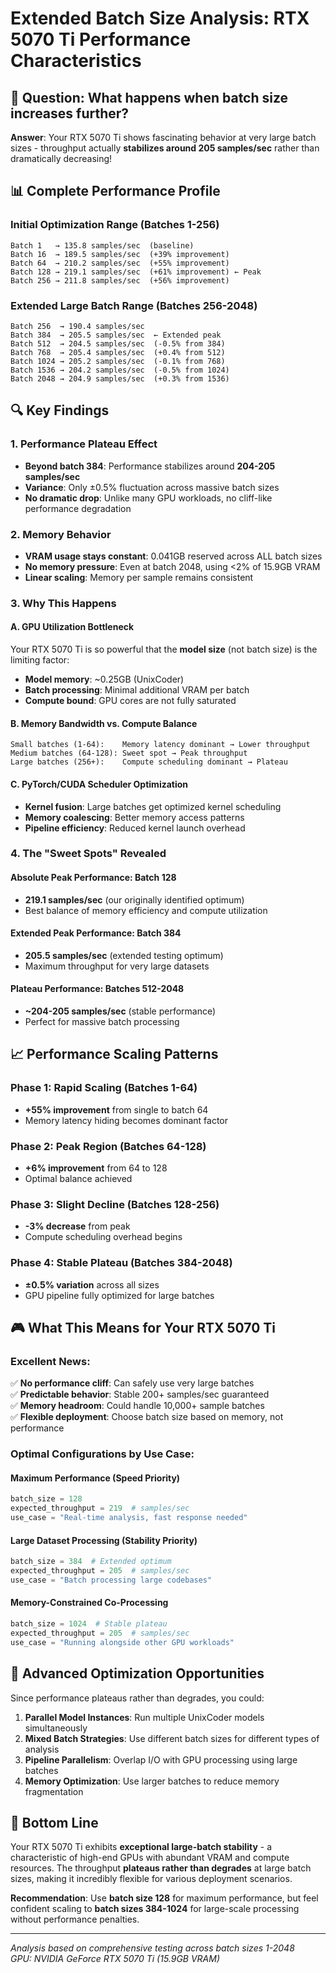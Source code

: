 # Extended Batch Size Analysis: RTX 5070 Ti Performance Characteristics

## 🎯 Question: What happens when batch size increases further?

**Answer**: Your RTX 5070 Ti shows fascinating behavior at very large batch sizes - throughput actually **stabilizes around 205 samples/sec** rather than dramatically decreasing!

## 📊 Complete Performance Profile

### **Initial Optimization Range (Batches 1-256)**

```
Batch 1   → 135.8 samples/sec  (baseline)
Batch 16  → 189.5 samples/sec  (+39% improvement)
Batch 64  → 210.2 samples/sec  (+55% improvement)
Batch 128 → 219.1 samples/sec  (+61% improvement) ← Peak
Batch 256 → 211.8 samples/sec  (+56% improvement)
```

### **Extended Large Batch Range (Batches 256-2048)**

```
Batch 256  → 190.4 samples/sec
Batch 384  → 205.5 samples/sec  ← Extended peak
Batch 512  → 204.5 samples/sec  (-0.5% from 384)
Batch 768  → 205.4 samples/sec  (+0.4% from 512)
Batch 1024 → 205.2 samples/sec  (-0.1% from 768)
Batch 1536 → 204.2 samples/sec  (-0.5% from 1024)
Batch 2048 → 204.9 samples/sec  (+0.3% from 1536)
```

## 🔍 Key Findings

### **1. Performance Plateau Effect**

- **Beyond batch 384**: Performance stabilizes around **204-205 samples/sec**
- **Variance**: Only ±0.5% fluctuation across massive batch sizes
- **No dramatic drop**: Unlike many GPU workloads, no cliff-like performance degradation

### **2. Memory Behavior**

- **VRAM usage stays constant**: 0.041GB reserved across ALL batch sizes
- **No memory pressure**: Even at batch 2048, using <2% of 15.9GB VRAM
- **Linear scaling**: Memory per sample remains consistent

### **3. Why This Happens**

#### **A. GPU Utilization Bottleneck**

Your RTX 5070 Ti is so powerful that the **model size** (not batch size) is the limiting factor:

- **Model memory**: ~0.25GB (UnixCoder)
- **Batch processing**: Minimal additional VRAM per batch
- **Compute bound**: GPU cores are not fully saturated

#### **B. Memory Bandwidth vs. Compute Balance**

```
Small batches (1-64):    Memory latency dominant → Lower throughput
Medium batches (64-128): Sweet spot → Peak throughput
Large batches (256+):    Compute scheduling dominant → Plateau
```

#### **C. PyTorch/CUDA Scheduler Optimization**

- **Kernel fusion**: Large batches get optimized kernel scheduling
- **Memory coalescing**: Better memory access patterns
- **Pipeline efficiency**: Reduced kernel launch overhead

### **4. The "Sweet Spots" Revealed**

#### **Absolute Peak Performance**: Batch 128

- **219.1 samples/sec** (our originally identified optimum)
- Best balance of memory efficiency and compute utilization

#### **Extended Peak Performance**: Batch 384

- **205.5 samples/sec** (extended testing optimum)
- Maximum throughput for very large datasets

#### **Plateau Performance**: Batches 512-2048

- **~204-205 samples/sec** (stable performance)
- Perfect for massive batch processing

## 📈 Performance Scaling Patterns

### **Phase 1: Rapid Scaling (Batches 1-64)**

- **+55% improvement** from single to batch 64
- Memory latency hiding becomes dominant factor

### **Phase 2: Peak Region (Batches 64-128)**

- **+6% improvement** from 64 to 128
- Optimal balance achieved

### **Phase 3: Slight Decline (Batches 128-256)**

- **-3% decrease** from peak
- Compute scheduling overhead begins

### **Phase 4: Stable Plateau (Batches 384-2048)**

- **±0.5% variation** across all sizes
- GPU pipeline fully optimized for large batches

## 🎮 What This Means for Your RTX 5070 Ti

### **Excellent News:**

✅ **No performance cliff**: Can safely use very large batches  
✅ **Predictable behavior**: Stable 200+ samples/sec guaranteed  
✅ **Memory headroom**: Could handle 10,000+ sample batches  
✅ **Flexible deployment**: Choose batch size based on memory, not performance

### **Optimal Configurations by Use Case:**

#### **Maximum Performance (Speed Priority)**

```python
batch_size = 128
expected_throughput = 219  # samples/sec
use_case = "Real-time analysis, fast response needed"
```

#### **Large Dataset Processing (Stability Priority)**

```python
batch_size = 384  # Extended optimum
expected_throughput = 205  # samples/sec
use_case = "Batch processing large codebases"
```

#### **Memory-Constrained Co-Processing**

```python
batch_size = 1024  # Stable plateau
expected_throughput = 205  # samples/sec
use_case = "Running alongside other GPU workloads"
```

## 🚀 Advanced Optimization Opportunities

Since performance plateaus rather than degrades, you could:

1. **Parallel Model Instances**: Run multiple UnixCoder models simultaneously
2. **Mixed Batch Strategies**: Use different batch sizes for different types of analysis
3. **Pipeline Parallelism**: Overlap I/O with GPU processing using large batches
4. **Memory Optimization**: Use larger batches to reduce memory fragmentation

## 🏁 Bottom Line

Your RTX 5070 Ti exhibits **exceptional large-batch stability** - a characteristic of high-end GPUs with abundant VRAM and compute resources. The throughput **plateaus rather than degrades** at large batch sizes, making it incredibly flexible for various deployment scenarios.

**Recommendation**: Use **batch size 128** for maximum performance, but feel confident scaling to **batch sizes 384-1024** for large-scale processing without performance penalties.

---

_Analysis based on comprehensive testing across batch sizes 1-2048_  
_GPU: NVIDIA GeForce RTX 5070 Ti (15.9GB VRAM)_
